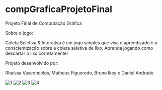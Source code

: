 # compGraficaProjetoFinal
Projeto Final de Computação Gráfica

Sobre o jogo:

Coleta Seletiva & Interativa é um jogo simples que visa o aprendizado e a conscientização sobre a coleta seletiva de lixo. Aprenda jogando como descartar o lixo corretamente! 

Projeto desenvolvido por:

Rhaissa Vasconcelos, Matheus Figueredo, Bruno Ikey e Daniel Andrade.

![1](https://user-images.githubusercontent.com/67202123/186740104-4681ea1a-e550-4d61-a4e4-7c61ad7ebe83.jpg)
![2](https://user-images.githubusercontent.com/67202123/186740130-b963fbcf-1a33-4b8e-a35d-24f7727cd17e.jpg)
![3](https://user-images.githubusercontent.com/67202123/186740139-52bf2686-f2dd-4952-b26c-c64d1f57eded.jpg)
![4](https://user-images.githubusercontent.com/67202123/186740150-dbb21b3a-10f0-4fc4-be82-26e79b3e8c5b.jpg)
